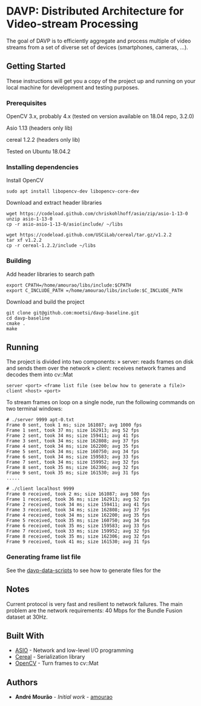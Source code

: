 # DAVP: Distributed Architecture for Video-stream Processing

The goal of DAVP is to efficiently aggregate and process multiple of video streams from a set of diverse set of devices (smartphones, cameras, ...).

## Getting Started

These instructions will get you a copy of the project up and running on your local machine for development and testing purposes.

### Prerequisites

OpenCV 3.x, probably 4.x (tested on version available on 18.04 repo, 3.2.0)

Asio 1.13 (headers only lib)

cereal 1.2.2 (headers only lib)

Tested on Ubuntu 18.04.2

### Installing dependencies

Install OpenCV

```
sudo apt install libopencv-dev libopencv-core-dev
```

Download and extract header libraries

```
wget https://codeload.github.com/chriskohlhoff/asio/zip/asio-1-13-0
unzip asio-1-13-0
cp -r asio-asio-1-13-0/asio(include/ ~/libs
```

```
wget https://codeload.github.com/USCiLab/cereal/tar.gz/v1.2.2
tar xf v1.2.2
cp -r cereal-1.2.2/include ~/libs
```


### Building


Add header libraries to search path

```
export CPATH=/home/amourao/libs/include:$CPATH
export C_INCLUDE_PATH =/home/amourao/libs/include:$C_INCLUDE_PATH 
```

Download and build the project

```
git clone git@github.com:moetsi/davp-baseline.git
cd davp-baseline
cmake .
make
```

## Running

The project is divided into two components:
» server: reads frames on disk and sends them over the network
» client: receives network frames and decodes them into cv::Mat

```
server <port> <frame list file (see below how to generate a file)>
client <host> <port>
```

To stream frames on loop on a single node, run the following commands on two terminal windows:

```
# ./server 9999 apt-0.txt
Frame 0 sent, took 1 ms; size 161087; avg 1000 fps
Frame 1 sent, took 37 ms; size 162913; avg 52 fps
Frame 2 sent, took 34 ms; size 159411; avg 41 fps
Frame 3 sent, took 34 ms; size 162808; avg 37 fps
Frame 4 sent, took 34 ms; size 162200; avg 35 fps
Frame 5 sent, took 34 ms; size 160750; avg 34 fps
Frame 6 sent, took 34 ms; size 159583; avg 33 fps
Frame 7 sent, took 34 ms; size 159952; avg 32 fps
Frame 8 sent, took 35 ms; size 162306; avg 32 fps
Frame 9 sent, took 35 ms; size 161530; avg 31 fps
.....
```

```
# ./client localhost 9999
Frame 0 received, took 2 ms; size 161087; avg 500 fps
Frame 1 received, took 36 ms; size 162913; avg 52 fps
Frame 2 received, took 34 ms; size 159411; avg 41 fps
Frame 3 received, took 34 ms; size 162808; avg 37 fps
Frame 4 received, took 34 ms; size 162200; avg 35 fps
Frame 5 received, took 35 ms; size 160750; avg 34 fps
Frame 6 received, took 35 ms; size 159583; avg 33 fps
Frame 7 received, took 33 ms; size 159952; avg 32 fps
Frame 8 received, took 35 ms; size 162306; avg 32 fps
Frame 9 received, took 41 ms; size 161530; avg 31 fps
```

### Generating frame list file

See the [davp-data-scripts](https://github.com/moetsi/davp-data-scripts) to see how to generate files for the 

## Notes

Current protocol is very fast and resilient to network failures.
The main problem are the network requirements: 40 Mbps for the Bundle Fusion dataset at 30Hz.

## Built With

* [ASIO](https://think-async.com/Asio/) - Network and low-level I/O programming
* [Cereal](https://uscilab.github.io/cereal/) - Serialization library
* [OpenCV](https://opencv.org/) - Turn frames to cv::Mat

## Authors

* **André Mourão** - *Initial work* - [amourao](https://github.com/amourao)

